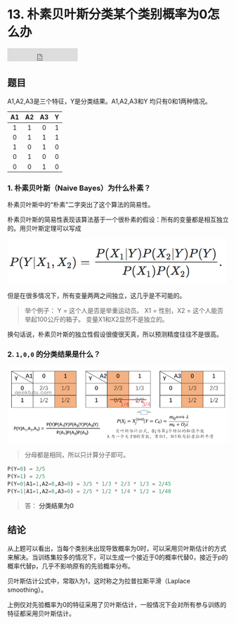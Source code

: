 # 13. 朴素贝叶斯分类某个类别概率为0怎么办

<iframe src="https://ghbtns.com/github-btn.html?user=geektutu&repo=interview-questions&type=star&count=true&size=large" frameborder="0" scrolling="0" width="160px" height="30px"></iframe>

## 题目

A1,A2,A3是三个特征，Y是分类结果。A1,A2,A3和Y 均只有0和1两种情况。

|A1|A2|A3|Y|
|:---:|:---:|:---:|:---:|
|1|1|0|1|
|0|1|1|1|
|1|0|1|0|
|0|1|0|0|
|0|0|1|0|

### 1. 朴素贝叶斯（Naive Bayes）为什么朴素？

朴素贝叶斯中的“朴素”二字突出了这个算法的简易性。

朴素贝叶斯的简易性表现该算法基于一个很朴素的假设：所有的变量都是相互独立的。用贝叶斯定理可以写成

![公式](./image/13.naive.bayes.formula.png)

但是在很多情况下，所有变量两两之间独立，这几乎是不可能的。

> 举个例子：
> Y = 这个人是否是举重运动员。
> X1 = 性别，X2 = 这个人能否举起100公斤的箱子。
> 变量X1和X2显然不是独立的。

换句话说，朴素贝叶斯的独立性假设很傻很天真，所以预测精度往往不是很高。

### 2. `1,0,0` 的分类结果是什么？

![拉普拉斯转换](./image/13.laplace.png)

> 分母都是相同，所以只计算分子即可。

```python
P(Y=0) = 3/5
P(Y=1) = 2/5
P(Y=0|A1=1,A2=0,A3=0) = 3/5 * 1/3 * 2/3 * 1/3 = 2/45
P(Y=1|A1=1,A2=0,A3=0) = 2/5 * 1/2 * 1/4 * 1/2 = 1/40
```

> 答： **分类结果为0**

## 结论

从上题可以看出，当每个类别未出现导致概率为0时，可以采用贝叶斯估计的方式来解决。当训练集较多的情况下，可以生成一个接近于0的概率代替0，接近于p的概率代替p，几乎不影响原有的先验概率分布。

贝叶斯估计公式中，常取λ为1，这时称之为拉普拉斯平滑（Laplace smoothing）。

上例仅对先验概率为0的特征采用了贝叶斯估计，一般情况下会对所有参与训练的特征都采用贝叶斯估计。